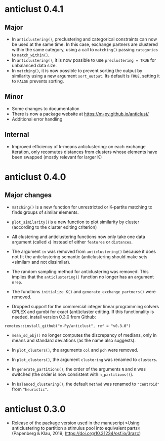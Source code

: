 # anticlust 0.4.1

## Major

- In `anticlustering()`, preclustering and categorical constraints can now be used 
at the same time. In this case, exchange partners are clustered
within the same category, using a call to `matching()` passing `categories` to 
`match_within()`.
- In `anticlustering()`, it is now possible to use `preclustering = TRUE` for
unbalanced data size.
- In `matching()`, it is now possible to prevent sorting the output by similarity
using a new argument `sort_output`. Its default is `TRUE`, setting it to `FALSE` 
prevents sorting.

## Minor 

- Some changes to documentation
- There is now a package website at https://m-py.github.io/anticlust/
- Additional error handling

## Internal

- Improved efficiency of k-means anticlustering: on each exchange 
iteration, only recomutes distances from clusters whose elements
have been swapped (mostly relevant for larger K)

# anticlust 0.4.0

## Major changes

* `matching()` is a new function for unrestricted or K-partite matching 
to finds groups of similar elements.

* `plot_similarity()`is a new function to plot similarity by cluster
(according to the cluster editing criterion)

* All clustering and anticlustering functions now only take one data 
argument (called `x`) instead of either `features` or `distances`.

* The argument `iv` was removed from `anticlustering()` because it 
does not fit the anticlustering semantic (anticlustering should make
sets «similar» and not dissimilar).

* The random sampling method for anticlustering was removed. 
This implies that the `anticlustering()` function no longer has 
an argument `nrep`.

* The functions `initialize_K()` and `generate_exchange_partners()` were
removed.

* Dropped support for the commercial integer linear programming 
solvers CPLEX and gurobi for exact (anti)cluster editing. If this 
functionality is needed, install version 0.3.0 from Github: 

```
remotes::install_github("m-Py/anticlust", ref = "v0.3.0")
```

* `mean_sd_obj()` no longer computes the discrepancy of 
medians, only in means and standard deviations (as the name also 
suggests).

* In `plot_clusters()`, the arguments `col` and `pch` were removed. 

* In `plot_clusters()`, the argument `clustering` was renamed to `clusters`.

* In `generate_partitions()`, the order of the arguments `N` and 
`K` was switched (the order is now consistent with `n_partitions()`).

* In `balanced_clustering()`, the default `method` was renamed to 
`"centroid"` from `"heuristic"`.

# anticlust 0.3.0

* Release of the package version used in the manuscript 
»Using anticlustering to partition a stimulus pool into equivalent parts«
(Papenberg & Klau, 2019; https://doi.org/10.31234/osf.io/3razc)
